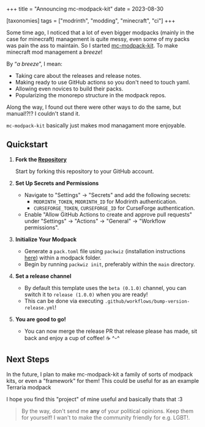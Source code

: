 +++
title = "Announcing mc-modpack-kit"
date = 2023-08-30

[taxonomies]
tags = ["modrinth", "modding", "minecraft", "ci"]
+++

Some time ago, I noticed that a lot of even bigger modpacks (mainly in the case for minecraft) management is quite messy, even some of my packs was pain the ass to maintain. So I started [mc-modpack-kit](https://github.com/jh-devv/mc-modpack-kit/). To make minecraft mod management a *breeze*!

By “*a breeze*”, I mean:

- Taking care about the releases and release notes.
- Making ready to use GitHub actions so you don't need to touch yaml.
- Allowing even novices to build their packs.
- Popularizing the monorepo structure in the modpack repos.

Along the way, I found out there were other ways to do the same, but manual!?!? I couldn't stand it.

`mc-modpack-kit` basically just makes mod managament more enjoyable.

## Quickstart

1. **Fork the [Repository](https://github.com/jh-devv/mc-modpack-kit/)**

   Start by forking this repository to your GitHub account.

2. **Set Up Secrets and Permissions**

   - Navigate to "Settings" -> "Secrets" and add the following secrets:
     - `MODRINTH_TOKEN`, `MODRINTH_ID` for Modrinth authentication.
     - `CURSEFORGE_TOKEN`, `CURSEFORGE_ID` for CurseForge authentication.
   - Enable "Allow GitHub Actions to create and approve pull requests" under "Settings" -> "Actions" -> "General" -> "Workflow permissions".

3. **Initialize Your Modpack**

   - Generate a `pack.toml` file using `packwiz` (installation instructions [here](https://packwiz.infra.link/installation/)) within a modpack folder.
   - Begin by running `packwiz init`, preferably within the `main` directory.
  
4. **Set a release channel**
   - By default this template uses the `beta (0.1.0)` channel, you can switch it to `release (1.0.0)` when you are ready!
   - This can be done via executing `.github/workflows/bump-version-release.yml`!

5. **You are good to go!**
   - You can now merge the release PR that release please has made, sit back and enjoy a cup of coffee! ☕ ^-^

## Next Steps
In the future, I plan to make mc-modpack-kit a family of sorts of modpack kits, or even a "framework" for them! This could be useful for as an example Terraria modpack

I hope you find this "project" of mine useful and basically thats that :3

> By the way, don't send me **any** of your political opinions. Keep them for yourself! I wan't to make the community friendly for e.g. LGBT!.